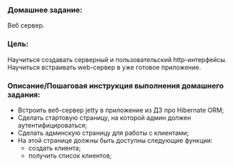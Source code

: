 ### Домашнее задание:
Веб сервер.

### Цель:
Научиться создавать серверный и пользовательский http-интерфейсы.
Научиться встраивать web-сервер в уже готовое приложение.


### Описание/Пошаговая инструкция выполнения домашнего задания:
- Встроить веб-сервер jetty в приложение из ДЗ про Hibernate ORM;
- Сделать стартовую страницу, на которой админ должен аутентифицироваться;
- Сделать админскую страницу для работы с клиентами;
- На этой странице должны быть доступны следующие функции:
  - создать клиента;
  - получить список клиентов;